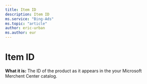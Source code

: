 ```yaml
---
title: Item ID
description: Item ID
ms.service: "Bing-Ads"
ms.topic: "article"
author: eric-urban
ms.author: eur
---
```


# Item ID

**What it is:**    The ID of the product as it appears in the your Microsoft Merchent Center catalog.


